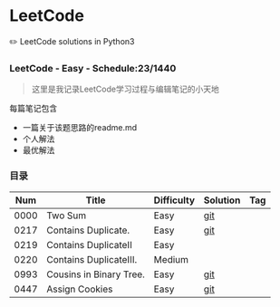 # LeetCode
✏️ LeetCode solutions in Python3

### LeetCode - Easy - Schedule:23/1440
> 这里是我记录LeetCode学习过程与编辑笔记的小天地

每篇笔记包含
* 一篇关于该题思路的readme.md
* 个人解法
* 最优解法

### 目录
| Num| Title                   |Difficulty|Solution|Tag|
| ---| ---                     |---       |---     |---|
|0000| Two Sum                 |Easy  |[git](https://github.com/odcowl/LeetCode/tree/master/0000_Two_Sum)        |   |
|0217| Contains Duplicate.     |Easy  |[git](https://github.com/odcowl/LeetCode/tree/master/0217_Contains_Duplicate)|   |
|0219| Contains DuplicateII    |Easy  |        |   |
|0220| Contains DuplicateIII.  |Medium|        |   |
|0993| Cousins in Binary Tree. |Easy  |[git](https://github.com/odcowl/LeetCode/tree/master/0993_Cousins_In_Binary_Tree)|   |
|0447| Assign Cookies          |Easy  |[git](https://github.com/odcowl/LeetCode/tree/master/0445_Assign_Cookies)| |
